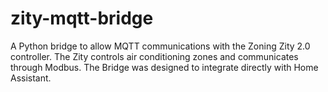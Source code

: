 # zity-mqtt-bridge
A Python bridge to allow MQTT communications with the Zoning Zity 2.0 controller. The Zity controls air conditioning zones and communicates through Modbus. The Bridge was designed to integrate directly with Home Assistant.
